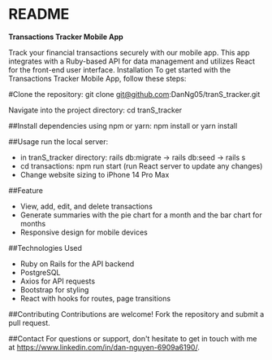 # README

**Transactions Tracker Mobile App**

Track your financial transactions securely with our mobile app. This app integrates with a Ruby-based API for data management and utilizes React for the front-end user interface.
Installation
To get started with the Transactions Tracker Mobile App, follow these steps:

#Clone the repository:
git clone git@github.com:DanNg05/tranS_tracker.git

Navigate into the project directory:
cd tranS_tracker

##Install dependencies using npm or yarn:
npm install
or
yarn install

##Usage
run the local server:
- in tranS_tracker directory: rails db:migrate -> rails db:seed -> rails s
- cd transactions: npm run start (run React server to update any changes)
- Change website sizing to iPhone 14 Pro Max

##Feature
- View, add, edit, and delete transactions
- Generate summaries with the pie chart for a month and the bar chart for months
- Responsive design for mobile devices

##Technologies Used
- Ruby on Rails for the API backend
- PostgreSQL
- Axios for API requests
- Bootstrap for styling
- React with hooks for routes, page transitions


##Contributing
Contributions are welcome! Fork the repository and submit a pull request.

##Contact
For questions or support, don't hesitate to get in touch with me at https://www.linkedin.com/in/dan-nguyen-6909a6190/.

